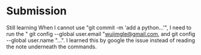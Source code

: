 # Submission
Still learning
When I cannot use "git commit -m 'add a python...'", I need to run the " git config --global user.email "wujimgle@gmail.com, and git config --global user.name "...". I learned this by google the issue instead of reading the note underneath the commands. 

